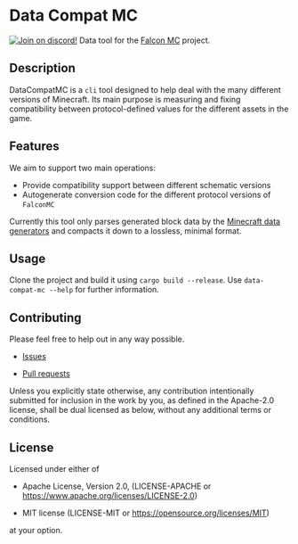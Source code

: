 # Data Compat MC
[![Join on discord!](https://shields.io/discord/925832475912065024)](https://discord.com/invite/HC82fwYXW5)
Data tool for the [Falcon MC](https://github.com/GrizzlT/FalconMC) project.

## Description
DataCompatMC is a `cli` tool designed to help deal with the many different versions of Minecraft. Its main purpose is measuring and fixing compatibility between protocol-defined values for the different assets in the game.

## Features
We aim to support two main operations:
- Provide compatibility support between different schematic versions
- Autogenerate conversion code for the different protocol versions of `FalconMC`

Currently this tool only parses generated block data by the [Minecraft data generators](https://wiki.vg/Data_Generators) and compacts it down to a lossless, minimal format.

## Usage
Clone the project and build it using `cargo build --release`.
Use `data-compat-mc --help` for further information.

##  Contributing

Please feel free to help out in any way possible.

- [Issues](https://github.com/GrizzlT/DataCompatMC/issues)

- [Pull requests](https://github.com/GrizzlT/DataCompatMC/pulls)

Unless you explicitly state otherwise, any contribution intentionally submitted for inclusion in the work by you, as defined in the Apache-2.0 license, shall be dual licensed as below, without any additional terms or conditions.


##  License

Licensed under either of

* Apache License, Version 2.0, (LICENSE-APACHE or https://www.apache.org/licenses/LICENSE-2.0)

* MIT license (LICENSE-MIT or https://opensource.org/licenses/MIT)

at your option.